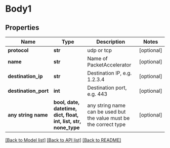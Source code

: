 # Body1


## Properties
Name | Type | Description | Notes
------------ | ------------- | ------------- | -------------
**protocol** | **str** | udp or tcp | [optional] 
**name** | **str** | Name of PacketAccelerator | [optional] 
**destination_ip** | **str** | Destination IP, e.g. 1.2.3.4 | [optional] 
**destination_port** | **int** | Destination port, e.g. 443 | [optional] 
**any string name** | **bool, date, datetime, dict, float, int, list, str, none_type** | any string name can be used but the value must be the correct type | [optional]

[[Back to Model list]](../README.md#documentation-for-models) [[Back to API list]](../README.md#documentation-for-api-endpoints) [[Back to README]](../README.md)


